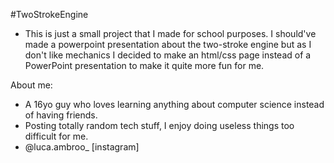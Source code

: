 #TwoStrokeEngine

- This is just a small project that I made for school purposes. I should've made a powerpoint presentation about the two-stroke engine but as I don't like mechanics I decided to make an html/css page instead of a PowerPoint presentation to make it quite more fun for me.


About me:
- A 16yo guy who loves learning anything about computer science instead of having friends.
- Posting totally random tech stuff, I enjoy doing useless things too difficult for me.
- @luca.ambroo_ [instagram]
